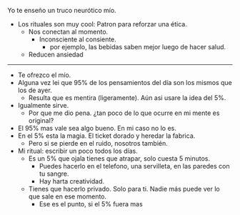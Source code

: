 Yo te enseño un truco neurótico mío. 
- Los rituales son muy cool: Patron para reforzar una ética.
	- Nos conectan al momento. 
		- Inconsciente al consiente. 
			- por ejemplo, las bebidas saben mejor luego de hacer salud. 
	- Reducen ansiedad
---

- Te ofrezco el mío.
- Alguna vez lei que 95% de los pensamientos del día son los mismos que los de ayer. 
	- Resulta que es mentira (ligeramente). Aún asi usare la idea del 5%.
- Igualmente sirve.
	- Por que me dio pena. ¿tan poco de lo que ocurre en mi mente es original?
- El 95% mas vale sea algo bueno. En mi caso no lo es. 
- En el 5% esta la magia. El ticket dorado y heredar la fabrica. 
	- Pero si se pierde en el ruido, nosotros también. 
- Mi ritual: escribir un poco todos los días. 
	- Es un 5% que ojala tienes que atrapar, solo cuesta 5 minutos. 
		- Puedes hacerlo en el telefono, una servilleta, en las paredes con tu sangre. 
		- Hay harta creatividad.
	- Tienes que hacerlo privado. Solo para ti. Nadie más puede ver lo que sale en ese momento. 
		- Ese es el punto, si el 5% fuera mas 
